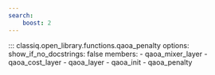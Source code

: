 ```yaml
---
search:
    boost: 2
---
```


<!-- spell-checker: disable -->
<!-- prettier-ignore-start -->
::: classiq.open_library.functions.qaoa_penalty
    options:
        show_if_no_docstrings: false
        members:
            - qaoa_mixer_layer
            - qaoa_cost_layer
            - qaoa_layer
            - qaoa_init
            - qaoa_penalty
<!-- prettier-ignore-end -->
<!-- spell-checker: enable -->

